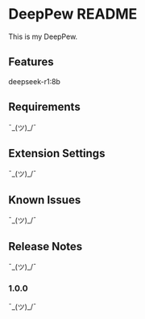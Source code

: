 # DeepPew README

This is my DeepPew.

## Features

deepseek-r1:8b

## Requirements

¯\_(ツ)_/¯

## Extension Settings

¯\_(ツ)_/¯

## Known Issues

¯\_(ツ)_/¯

## Release Notes

¯\_(ツ)_/¯

### 1.0.0

¯\_(ツ)_/¯
